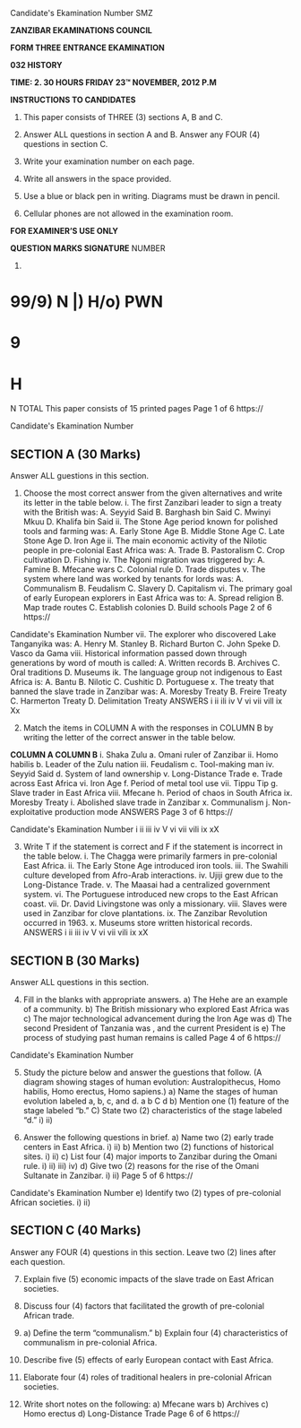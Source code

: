 Candidate's Ekamination Number
SMZ

**ZANZIBAR EKAMINATIONS COUNCIL**

**FORM THREE ENTRANCE EKAMINATION**

**032 HISTORY**

**TIME: 2. 30 HOURS FRIDAY 23™ NOVEMBER, 2012 P.M**

**INSTRUCTIONS TO CANDIDATES**

1. This paper consists of THREE (3) sections A, B and C.

2. Answer ALL questions in section A and B. Answer any FOUR (4)
questions in section C.

3. Write your examination number on each page.

4. Write all answers in the space provided.

5. Use a blue or black pen in writing. Diagrams must be drawn in pencil.

6. Cellular phones are not allowed in the examination room.

**FOR EXAMINER’S USE ONLY**

**QUESTION MARKS SIGNATURE**
NUMBER

1. 
99/9) N |) H/o) PWN
=
9
=
H
=
N
TOTAL
This paper consists of 15 printed pages
Page 1 of 6
https://

Candidate's Ekamination Number

## SECTION A (30 Marks)
Answer ALL guestions in this section.

1. Choose the most correct answer from the given alternatives and write its letter in the table below.
i. The first Zanzibari leader to sign a treaty with the British was:
A. Seyyid Said
B. Barghash bin Said
C. Mwinyi Mkuu
D. Khalifa bin Said ii. The Stone Age period known for polished tools and farming was:
A. Early Stone Age
B. Middle Stone Age
C. Late Stone Age
D. Iron Age ii. The main economic activity of the Nilotic people in pre-colonial East Africa was:
A. Trade
B. Pastoralism
C. Crop cultivation
D. Fishing iv. The Ngoni migration was triggered by:
A. Famine
B. Mfecane wars
C. Colonial rule
D. Trade disputes v. The system where land was worked by tenants for lords was:
A. Communalism
B. Feudalism
C. Slavery
D. Capitalism vi. The primary goal of early European explorers in East Africa was to:
A. Spread religion
B. Map trade routes
C. Establish colonies
D. Build schools
Page 2 of 6
https://

Candidate's Ekamination Number vii. The explorer who discovered Lake Tanganyika was:
A. Henry M. Stanley
B. Richard Burton
C. John Speke
D. Vasco da Gama viii. Historical information passed down through generations by word of mouth is called:
A. Written records
B. Archives
C. Oral traditions
D. Museums ik. The language group not indigenous to East Africa is:
A. Bantu
B. Nilotic
C. Cushitic
D. Portuguese x. The treaty that banned the slave trade in Zanzibar was:
A. Moresby Treaty
B. Freire Treaty
C. Harmerton Treaty
D. Delimitation Treaty
ANSWERS
i ii ili iv V vi vii vill ix Xx

2. Match the items in COLUMN A with the responses in COLUMN B by writing the letter of the correct answer in the table below.

**COLUMN A COLUMN B**
i. Shaka Zulu a. Omani ruler of Zanzibar ii. Homo habilis b. Leader of the Zulu nation iii. Feudalism c. Tool-making man iv. Seyyid Said d. System of land ownership v. Long-Distance Trade e. Trade across East Africa vi. Iron Age f. Period of metal tool use vii. Tippu Tip g. Slave trader in East Africa viii. Mfecane h. Period of chaos in South Africa ix. Moresby Treaty i. Abolished slave trade in Zanzibar x. Communalism j. Non-exploitative production mode
ANSWERS
Page 3 of 6
https://

Candidate's Ekamination Number i ii iii iv V vi vii vili ix xX

3. Write T if the statement is correct and F if the statement is incorrect in the table below.
i. The Chagga were primarily farmers in pre-colonial East Africa.
ii. The Early Stone Age introduced iron tools.
iii. The Swahili culture developed from Afro-Arab interactions.
iv. Ujiji grew due to the Long-Distance Trade.
v. The Maasai had a centralized government system.
vi. The Portuguese introduced new crops to the East African coast.
vii. Dr. David Livingstone was only a missionary.
viii. Slaves were used in Zanzibar for clove plantations.
ix. The Zanzibar Revolution occurred in 1963. 
x. Museums store written historical records.
ANSWERS
i ii iii iv V vi vii vili ix xX

## SECTION B (30 Marks)
Answer ALL questions in this section.

4. Fill in the blanks with appropriate answers.
a) The Hehe are an example of a community.
b) The British missionary who explored East Africa was c) The major technological advancement during the Iron Age was d) The second President of Tanzania was , and the current President is e) The process of studying past human remains is called
Page 4 of 6
https://

Candidate's Ekamination Number

5. Study the picture below and answer the guestions that follow.
(A diagram showing stages of human evolution: Australopithecus, Homo habilis,
Homo erectus, Homo sapiens.)
a) Name the stages of human evolution labeled a, b, c, and d.
a b
C
d b) Mention one (1) feature of the stage labeled “b.”
C) State two (2) characteristics of the stage labeled “d.”
i)
ii)

6. Answer the following questions in brief.
a) Name two (2) early trade centers in East Africa.
i)
ii)
b) Mention two (2) functions of historical sites.
i)
ii)
c) List four (4) major imports to Zanzibar during the Omani rule.
i)
ii)
iii)
iv)
d) Give two (2) reasons for the rise of the Omani Sultanate in Zanzibar.
i)
ii)
Page 5 of 6
https://

Candidate's Ekamination Number e) Identify two (2) types of pre-colonial African societies.
i)
ii)

## SECTION C (40 Marks)
Answer any FOUR (4) questions in this section.
Leave two (2) lines after each question.

7. Explain five (5) economic impacts of the slave trade on East African societies.

8. Discuss four (4) factors that facilitated the growth of pre-colonial African trade.

9. a) Define the term “communalism.”
b) Explain four (4) characteristics of communalism in pre-colonial Africa.

10. Describe five (5) effects of early European contact with East Africa.

11. Elaborate four (4) roles of traditional healers in pre-colonial African societies.

12. Write short notes on the following:
a) Mfecane wars b) Archives c) Homo erectus d) Long-Distance Trade
Page 6 of 6
https://